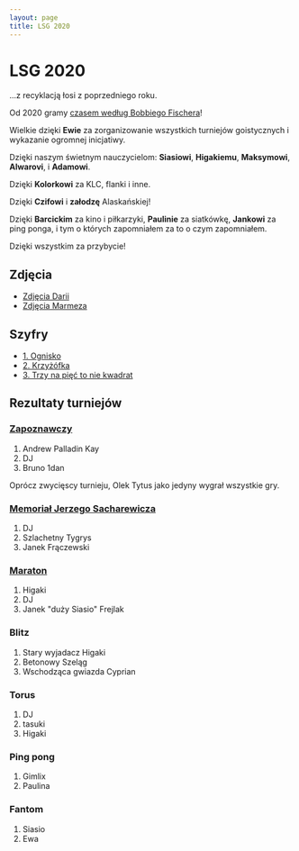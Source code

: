 ```yaml
---
layout: page
title: LSG 2020
---
```


# LSG 2020

...z recyklacją łosi z poprzedniego roku.

Od 2020 gramy [czasem według Bobbiego Fischera](/public/2020/fischer.pdf)!

Wielkie dzięki **Ewie** za zorganizowanie wszystkich turniejów goistycznych i wykazanie ogromnej inicjatiwy.

Dzięki naszym świetnym nauczycielom: **Siasiowi**, **Higakiemu**, **Maksymowi**, **Alwarovi**, i **Adamowi**.

Dzięki **Kolorkowi** za KLC, flanki i inne.

Dzięki **Czifowi** i **załodzę** Alaskańskiej!

Dzięki **Barcickim** za kino i piłkarzyki, **Paulinie** za siatkówkę, **Jankowi** za ping ponga, i tym o których zapomniałem za to o czym zapomniałem.

Dzięki wszystkim za przybycie!

<!--
## Rozpisy

- [1 - poniedziałek, wtorek, środa](/public/2020/1.pdf)
- [2 - czwartek, piątek](/public/2020/2.pdf)
- [3 - sobota, niedziela](/public/2020/3.pdf)
- [4 - poniedziałek, wtorek, środa](/public/2020/4.pdf)
- [5 - czwartek, piątek](/public/2020/5.pdf)
- [6 - sobota, niedziela](/public/2020/6.pdf)
-->

## Zdjęcia

- [Zdjęcia Darii](https://photos.app.goo.gl/zg6ssuuZJwrVQVNy9)
- [Zdjęcia Marmeza](https://photos.app.goo.gl/uGgrZii6hkfdBGmFA)

## Szyfry

- [1. Ognisko](/public/2020/szyfry-1.pdf)
- [2. Krzyżófka](/public/2020/szyfry-2.pdf)
- [3. Trzy na pięć to nie kwadrat](/public/2020/szyfry-3.pdf)

## Rezultaty turniejów

### [Zapoznawczy](https://www.europeangodatabase.eu/EGD/Tournament_Card.php?&key=T200707A)

1. Andrew Palladin Kay
2. DJ
3. Bruno 1dan

Oprócz zwycięscy turnieju, Olek Tytus jako jedyny wygrał wszystkie gry.

### [Memoriał Jerzego Sacharewicza](https://www.europeangodatabase.eu/EGD/Tournament_Card.php?&key=T200711B)

1. DJ
2. Szlachetny Tygrys
3. Janek Frączewski

### [Maraton](https://www.europeangodatabase.eu/EGD/Tournament_Card.php?&key=T200708A)

1. Higaki
2. DJ
3. Janek "duży Siasio" Frejlak

### Blitz

1. Stary wyjadacz Higaki
2. Betonowy Szeląg
3. Wschodząca gwiazda Cyprian

### Torus

1. DJ
2. tasuki
3. Higaki

### Ping pong

1. Gimlix
2. Paulina

### Fantom

1. Siasio
2. Ewa
